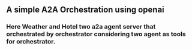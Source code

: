 ## A simple A2A Orchestration using openai 

### Here Weather and Hotel two a2a agent server that orchestrated by orchestrator considering two agent as tools for orchestrator. 
